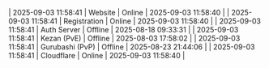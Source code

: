 | 2025-09-03 11:58:41 | Website | Online | 2025-09-03 11:58:40 |
| 2025-09-03 11:58:41 | Registration | Online | 2025-09-03 11:58:40 |
| 2025-09-03 11:58:41 | Auth Server | Offline | 2025-08-18 09:33:31 |
| 2025-09-03 11:58:41 | Kezan (PvE) | Offline | 2025-08-03 17:58:02 |
| 2025-09-03 11:58:41 | Gurubashi (PvP) | Offline | 2025-08-23 21:44:06 |
| 2025-09-03 11:58:41 | Cloudflare | Online | 2025-09-03 11:58:40 |
